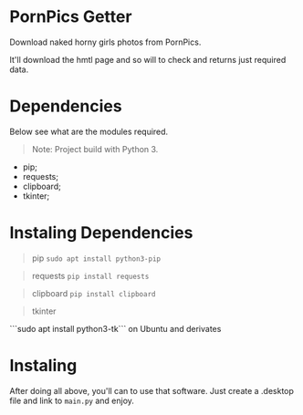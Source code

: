 # PornPics Getter

Download naked horny girls photos from PornPics.

It'll download the hmtl page and so will to check and returns just required
data.

# Dependencies

Below see what are the modules required.

> Note: Project build with Python 3.

* pip;
* requests;
* clipboard;
* tkinter;

# Instaling Dependencies

> pip
```sudo apt install python3-pip```

> requests
```pip install requests```

> clipboard
```pip install clipboard```

> tkinter
<clipboard-copy for="new-oauth-token" aria-label="Copy token" data-copy-feedback="Copied!" data-tooltip-direction="ne" data-view-component="true" class="btn-link" tabindex="0" role="button">
```sudo apt install python3-tk``` on Ubuntu and derivates
</clipboard-copy>

# Instaling

After doing all above, you'll can to use that software. Just create a
.desktop file and link to ```main.py``` and enjoy.
